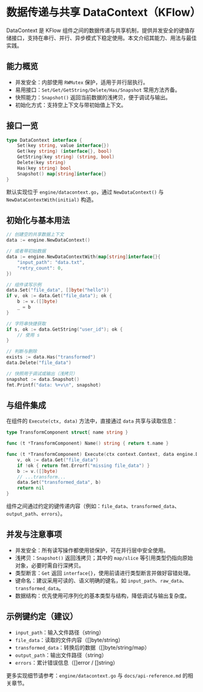 # 数据传递与共享 DataContext（KFlow）

DataContext 是 KFlow 组件之间的数据传递与共享机制，提供并发安全的键值存储接口，支持在串行、并行、异步模式下稳定使用。本文介绍其能力、用法与最佳实践。

## 能力概览
- 并发安全：内部使用 `RWMutex` 保护，适用于并行层执行。
- 易用接口：`Set/Get/GetString/Delete/Has/Snapshot` 常用方法齐备。
- 快照能力：`Snapshot()` 返回当前数据的浅拷贝，便于调试与输出。
- 初始化方式：支持空上下文与带初始值上下文。

## 接口一览

```go
type DataContext interface {
    Set(key string, value interface{})
    Get(key string) (interface{}, bool)
    GetString(key string) (string, bool)
    Delete(key string)
    Has(key string) bool
    Snapshot() map[string]interface{}
}
```

默认实现位于 `engine/datacontext.go`，通过 `NewDataContext()` 与 `NewDataContextWith(initial)` 构造。

## 初始化与基本用法

```go
// 创建空的共享数据上下文
data := engine.NewDataContext()

// 或者带初始数据
data := engine.NewDataContextWith(map[string]interface{}{
    "input_path": "data.txt",
    "retry_count": 0,
})

// 组件读写示例
data.Set("file_data", []byte("hello"))
if v, ok := data.Get("file_data"); ok {
    b := v.([]byte)
    _ = b
}

// 字符串快捷获取
if s, ok := data.GetString("user_id"); ok {
    // 使用 s
}

// 判断与删除
exists := data.Has("transformed")
data.Delete("file_data")

// 快照用于调试或输出（浅拷贝）
snapshot := data.Snapshot()
fmt.Printf("data: %+v\n", snapshot)
```

## 与组件集成

在组件的 `Execute(ctx, data)` 方法中，直接通过 `data` 共享与读取信息：

```go
type TransformComponent struct{ name string }

func (t *TransformComponent) Name() string { return t.name }

func (t *TransformComponent) Execute(ctx context.Context, data engine.DataContext) error {
    v, ok := data.Get("file_data")
    if !ok { return fmt.Errorf("missing file_data") }
    b := v.([]byte)
    // ...transform...
    data.Set("transformed_data", b)
    return nil
}
```

组件之间通过约定的键传递内容（例如：`file_data`、`transformed_data`、`output_path`、`errors`）。

## 并发与注意事项
- 并发安全：所有读写操作都使用锁保护，可在并行层中安全使用。
- 浅拷贝：`Snapshot()` 返回浅拷贝；其中的 `map/slice` 等引用类型仍指向原始对象，必要时需自行深拷贝。
- 类型断言：`Get` 返回 `interface{}`，使用前请进行类型断言并做好容错处理。
- 键命名：建议采用可读的、语义明确的键名，如 `input_path`、`raw_data`、`transformed_data`。
- 数据结构：优先使用可序列化的基本类型与结构，降低调试与输出复杂度。

## 示例键约定（建议）
- `input_path`：输入文件路径（string）
- `file_data`：读取的文件内容（[]byte/string）
- `transformed_data`：转换后的数据（[]byte/string/map）
- `output_path`：输出文件路径（string）
- `errors`：累计错误信息（[]error / []string）

更多实现细节请参考：`engine/datacontext.go` 与 `docs/api-reference.md` 的相关章节。